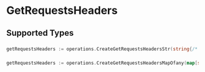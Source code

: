 # GetRequestsHeaders


## Supported Types

### 

```go
getRequestsHeaders := operations.CreateGetRequestsHeadersStr(string{/* values here */})
```

### 

```go
getRequestsHeaders := operations.CreateGetRequestsHeadersMapOfany(map[string]interface{}{/* values here */})
```

